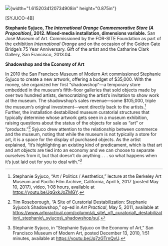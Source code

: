 ![](media/image1.png){width="1.6152034120734908in" height="0.875in"}

\[SYJUCO-4B\]

**Stephanie Syjuco, *The International Orange Commemorative Store (A Proposition)*, 2012. Mixed-media installation, dimensions variable.** San José Museum of Art. Commissioned by the FOR-SITE Foundation as part of the exhibition *International Orange* and on the occasion of the Golden Gate Bridge’s 75 Year Anniversary. Gift of the artist and the Catharine Clark Gallery, San Francisco, 2013.04.

**Shadowshop and the Economy of Art**

In 2010 the San Francisco Museum of Modern Art commissioned Stephanie Syjuco to create a new artwork, offering a budget of \$35,000. With the money, she organized her first “shadowshop”—a temporary store embedded in the museum’s fifth-floor galleries that sold objects made by over two hundred artists, democratizing the artist’s invitation to show work at the museum. The shadowshop’s sales revenue—some \$105,000, triple the museum’s original investment—went directly back to the artists.[^1] Further, the installation destabilized museum curatorial structures that typically determine whose artwork gets seen in a museum exhibition, raising questions about the status of the objects for sale as “art” or “products.”[^2] Syjuco drew attention to the relationship between commerce and the museum, noting that while the museum is not typically a store for art, it is a space for the display of purchased objects. As the artist explained, “it’s highlighting an existing kind of predicament, which is that art and art objects are tied into an economy and we can choose to separate ourselves from it, but that doesn’t do anything . . . so what happens when it’s just laid out for you to deal with.”[^3]

[^1]: Stephanie Syjuco, “Art / Politics / Aesthetics,” lecture at the Berkeley Art Museum and Pacific Film Archive, California, April 5, 2017 (posted May 10, 2017), video, 1:08 hours, available at https://youtu.be/JqGxkJoZMGY.

[^2]: Tim Roseborough, “A Site of Curatorial Destabilization: Stephanie Syjuco’s Shadowshop,” op-ed in *Art Practical*, May 5, 2011, available at https://www.artpractical.com/column/a\_site\_of\_curatorial\_destabilization\_stephanie\_syjucos\_shadowshop/su/.

[^3]: Stephanie Syjuco, in “Stephanie Syjuco on the Economy of Art,” San Francisco Museum of Modern Art, posted December 13, 2010, 1:51 minutes, available at https://youtu.be/Jq7zGTrnQvU.
